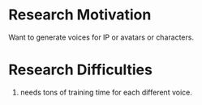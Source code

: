 Research Motivation
===============
Want to generate voices for IP or avatars or characters.

Research Difficulties
===============
1. needs tons of training time for each different voice.